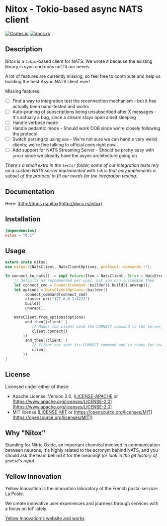 # Nitox - Tokio-based async NATS client

[![Crates.io](https://img.shields.io/crates/v/nitox.svg)](https://crates.io/crates/nitox)
[![docs.rs](https://docs.rs/nitox/badge.svg)](https://docs.rs/nitox)

## Description

Nitox is a `tokio`-based client for NATS. We wrote it because the existing library is sync and does not fit our needs.

A lot of features are currently missing, so feel free to contribute and help us building the best Async NATS client ever!

Missing features:

- [ ] Find a way to integration test the reconnection mechanism - but it has actually been hand-tested and works
- [ ] Auto-pruning of subscriptions being unsubscribed after X messages - It's actually a bug, since a stream stays open albeit sleeping
- [ ] Handle verbose mode
- [ ] Handle pedantic mode - Should work OOB since we're closely following the protocol
- [ ] Switch parsing to using `nom` - We're not sure we can handle very weird clients; we're fine talking to official ones right now
- [ ] Add support for NATS Streaming Server - Should be pretty easy with `prost` since we already have the async architecture going on

*There's a small extra in the `tests/` folder, some of our integration tests rely on a custom NATS server implemented with `tokio` that only implements a subset of the protocol to fit our needs for the integration testing.*

## Documentation

Here: [http://docs.rs/nitox](http://docs.rs/nitox)

## Installation

```toml
[dependencies]
nitox = "0.1"
```

## Usage

```rust
extern crate nitox;
use nitox::{NatsClient, NatsClientOptions, protocol::commands::*};

fn connect_to_nats() -> impl Future<Item = NatsClient, Error = NatsError> {
    // Defaults as recommended per-spec, but you can customize them
    let connect_cmd = ConnectCommand::builder().build().unwrap();
    let options = NatsClientOptions::builder()
        .connect_command(connect_cmd)
        .cluster_uri("127.0.0.1:4222")
        .build()
        .unwrap();

    NatsClient.from_options(options)
        .and_then(|client| {
            // Makes the client send the CONNECT command to the server, but it's usable as-is if needed
            client.connect()
        })
        .and_then(|client| {
            // Client has sent its CONNECT command and is ready for usage
            client
        })
}
```

## License

Licensed under either of these:

- Apache License, Version 2.0, ([LICENSE-APACHE](LICENSE-APACHE) or
   [https://www.apache.org/licenses/LICENSE-2.0](https://www.apache.org/licenses/LICENSE-2.0)
- MIT license ([LICENSE-MIT](LICENSE-MIT) or
   [https://opensource.org/licenses/MIT](https://opensource.org/licenses/MIT))

## Why "Nitox"

Standing for Nitric Oxide, an important chemical involved in communication between neurons; It's highly related to the acronym behind NATS, and you should ask the team behind it for the meaning! (*or look in the git history of `gnatsd`'s repo*)

## Yellow Innovation

Yellow Innovation is the innovation laboratory of the French postal service: La Poste.

We create innovative user experiences and journeys through services with a focus on IoT lately.

[Yellow Innovation's website and works](http://yellowinnovation.fr/en/)
